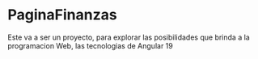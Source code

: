 # PaginaFinanzas
Este va a ser un proyecto, para explorar las posibilidades que brinda a la programacion Web, las tecnologias de Angular 19
